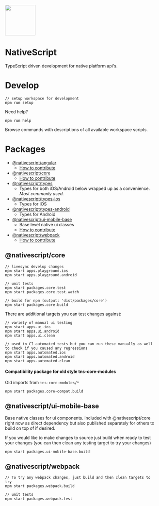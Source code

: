 <img src="https://raw.githubusercontent.com/nstudio/nativescript/master/tools/graphics/nativescript-v8-logo-cropped.png?token=AADPTY7GXDQOQZXOMXRAWIC6YGI4A" width="100" />

# NativeScript

TypeScript driven development for native platform api's.

# Develop

```
// setup workspace for development
npm run setup
```

Need help?

```
npm run help
```

Browse commands with descriptions of all available workspace scripts.

# Packages

* [@nativescript/angular]()
  * [How to contribute]()
* [@nativescript/core]()
  * [How to contribute]()
* [@nativescript/types]()
  * Types for both iOS/Android below wrapped up as a convenience. *Most commonly used.*
* [@nativescript/types-ios]()
  * Types for iOS
* [@nativescript/types-android]()
  * Types for Android
* [@nativescript/ui-mobile-base]()
  * Base level native ui classes 
  * [How to contribute]()
* [@nativescript/webpack]()
  * [How to contribute]()

## @nativescript/core

```
// livesync develop changes
npm start apps.playground.ios
npm start apps.playground.android

// unit tests
npm start packages.core.test
npm start packages.core.test.watch

// build for npm (output: 'dist/packages/core')
npm start packages.core.build
```

There are additional targets you can test changes against:

```
// variety of manual ui testing
npm start apps.ui.ios
npm start apps.ui.android
npm start apps.ui.clean

// used in CI automated tests but you can run these manually as well to check if you caused any regressions
npm start apps.automated.ios
npm start apps.automated.android
npm start apps.automated.clean
```

#### Compatibility package for old style tns-core-modules

Old imports from `tns-core-modules/*`

```
npm start packages.core-compat.build
```

## @nativescript/ui-mobile-base

Base native classes for ui components. 
Included with @nativescript/core right now as direct dependency but also published separately for others to build on top of if desired.

If you would like to make changes to source just build when ready to test your changes (you can then clean any testing target to try your changes)

```
npm start packages.ui-mobile-base.build
```

## @nativescript/webpack

```
// To try any webpack changes, just build and then clean targets to try
npm start packages.webpack.build

// unit tests
npm start packages.webpack.test
```
